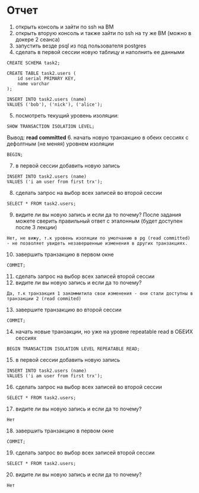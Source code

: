 # Отчет

1. открыть консоль и зайти по ssh на ВМ
2. открыть вторую консоль и также зайти по ssh на ту же ВМ (можно в докере 2 сеанса)
3. запустить везде psql из под пользователя postgres
4. сделать в первой сессии новую таблицу и наполнить ее данными
```
CREATE SCHEMA task2;

CREATE TABLE task2.users (
	id serial PRIMARY KEY, 
	name varchar 
);

INSERT INTO task2.users (name)
VALUES ('bob'), ('nick'), ('alice');
```
5. посмотреть текущий уровень изоляции:
```
SHOW TRANSACTION ISOLATION LEVEL;
```
Вывод: <b>read committed</b>
6. начать новую транзакцию в обеих сессиях с дефолтным (не меняя) уровнем
   изоляции
```
BEGIN;
```
7. в первой сессии добавить новую запись
```
INSERT INTO task2.users (name)
VALUES ('i am user from first trx');
```
8. сделать запрос на выбор всех записей во второй сессии
```
SELECT * FROM task2.users;
```
9. видите ли вы новую запись и если да то почему? После задания можете сверить
   правильный ответ с эталонным (будет доступен после 3 лекции)
```
Нет, не вижу, т.к уровень изоляции по умолчанию в pg (read committed) - не позволяет увидеть незавершенные изменения в других транзакциях.
```
10. завершить транзакцию в первом окне
```
COMMIT;
```
11. сделать запрос на выбор всех записей второй сессии
12. видите ли вы новую запись и если да то почему?
```
Да, т.к транзакция 1 закоммитила свои изменения - они стали доступны в транзакции 2 (read commited)
```
13. завершите транзакцию во второй сессии
```
COMMIT;
```
14. начать новые транзакции, но уже на уровне repeatable read в ОБЕИХ сессиях
```
BEGIN TRANSACTION ISOLATION LEVEL REPEATABLE READ;
```
15. в первой сессии добавить новую запись
```
INSERT INTO task2.users (name)
VALUES ('i am user from first trx');
```
16. сделать запрос на выбор всех записей во второй сессии
```
SELECT * FROM task2.users;
```
17. видите ли вы новую запись и если да то почему?
```
Нет
```
18. завершить транзакцию в первом окне
```
COMMIT;
```
19. сделать запрос во выбор всех записей второй сессии
```
SELECT * FROM task2.users;
```
20. видите ли вы новую запись и если да то почему?
```
Нет
```